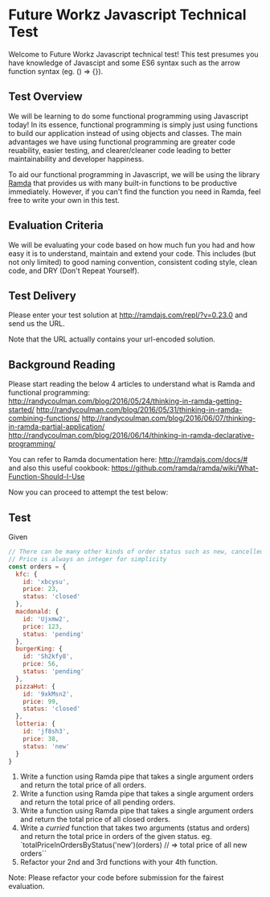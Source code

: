 # Future Workz Javascript Technical Test
Welcome to Future Workz Javascript technical test! This test presumes you have knowledge of Javascipt and some ES6 syntax such as the arrow function syntax (eg. () => {}).

## Test Overview
We will be learning to do some functional programming using Javascript today! In its essence, functional programming is simply just using functions to build our application instead of using objects and classes. The main advantages we have using functional programming are greater code reuability, easier testing, and clearer/cleaner code leading to better maintainability and developer happiness.

To aid our functional programming in Javascript, we will be using the library [Ramda](http://www.ramdajs.com) that provides us with many built-in functions to be productive immediately. However, if you can't find the function you need in Ramda, feel free to write your own in this test.

## Evaluation Criteria
We will be evaluating your code based on how much fun you had and how easy it is to understand, maintain and extend your code. This includes (but not only limited) to good naming convention, consistent coding style, clean code, and DRY (Don't Repeat Yourself).

## Test Delivery
Please enter your test solution at http://ramdajs.com/repl/?v=0.23.0 and send us the URL.

Note that the URL actually contains your url-encoded solution.

## Background Reading
Please start reading the below 4 articles to understand what is Ramda and functional programming:
http://randycoulman.com/blog/2016/05/24/thinking-in-ramda-getting-started/
http://randycoulman.com/blog/2016/05/31/thinking-in-ramda-combining-functions/
http://randycoulman.com/blog/2016/06/07/thinking-in-ramda-partial-application/
http://randycoulman.com/blog/2016/06/14/thinking-in-ramda-declarative-programming/

You can refer to Ramda documentation here: http://ramdajs.com/docs/#
and also this useful cookbook: https://github.com/ramda/ramda/wiki/What-Function-Should-I-Use

Now you can proceed to attempt the test below:

## Test

Given
```js
// There can be many other kinds of order status such as new, cancelled, etc
// Price is always an integer for simplicity
const orders = {
  kfc: {
    id: 'xbcysu',
    price: 23,
    status: 'closed'
  },
  macdonald: {
    id: 'Ujxmw2',
    price: 123,
    status: 'pending'
  },
  burgerKing: {
    id: 'Sh2kfy8',
    price: 56,
    status: 'pending'
  },
  pizzaHut: {
    id: '9xkMsn2',
    price: 99,
    status: 'closed'
  },
  lotteria: {
    id: 'jf8sh3',
    price: 38,
    status: 'new'
  }
}
```

1) Write a function using Ramda pipe that takes a single argument orders and return the total price of all orders.
2) Write a function using Ramda pipe that takes a single argument orders and return the total price of all pending orders.
3) Write a function using Ramda pipe that takes a single argument orders and return the total price of all closed orders.
4) Write a *curried* function that takes two arguments (status and orders) and return the total price in orders of the given status. eg. `totalPriceInOrdersByStatus('new')(orders) // => total price of all new orders``
5) Refactor your 2nd and 3rd functions with your 4th function.

Note: Please refactor your code before submission for the fairest evaluation.
